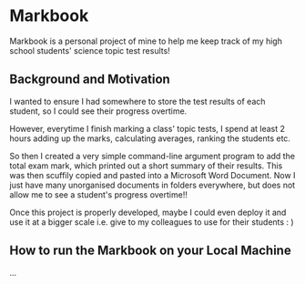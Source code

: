 # Markbook

Markbook is a personal project of mine to help me keep track of my high school students' science topic test results!

## Background and Motivation

I wanted to ensure I had somewhere to store the test results of each student, so I could see their progress overtime.

However, everytime I finish marking a class' topic tests, I spend at least 2 hours adding up the marks, calculating averages, ranking the students etc.

So then I created a very simple command-line argument program to add the total exam mark, which printed out a short summary of their results. This was then scuffily copied and pasted into a Microsoft Word Document. Now I just have many unorganised documents in folders everywhere, but does not allow me to see a student's progress overtime!!

Once this project is properly developed, maybe I could even deploy it and use it at a bigger scale i.e. give to my colleagues to use for their students : )

## How to run the Markbook on your Local Machine

...
